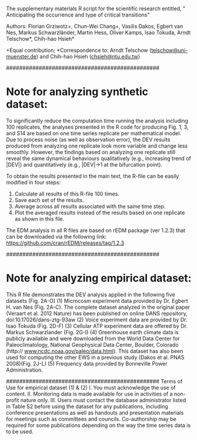 The supplementary materials R script for the scientific research entitled, " Anticipating the occurrence and type of critical transitions"

Authors: Florian Grziwotz+, Chun-Wei Chang+, Vasilis Dakos, Egbert van Nes, Markus Schwarzländer, Martin Hess, Oliver Kamps, Isao Tokuda, Arndt Telschow*, Chih-hao Hsieh*

+Equal contribution; *Correspondence to: Arndt Telschow (telschow@uni-muenster.de) and Chih-hao Hsieh (chsieh@ntu.edu.tw)

###############################################
# Note for analyzing synthetic dataset:
To significantly reduce the computation time running the analysis including 100 replicates, the analyses presented in the R code for producing Fig. 1, 3, and S14 are based on one time series replicate per mathematical model. Due to process noise (as well as observation error), the DEV results produced from analyzing one replicate look more variable and change less smoothly. However, the findings based on analyzing one replicate still reveal the same dynamical behaviours qualitatively (e.g., increasing trend of |DEV|) and quantitatively (e.g., |DEV|->1 at the bifurcation point).

To obtain the results presented in the main text, the R-file can be easily modified in four steps:
1. Calculate all results of this R-file 100 times.
2. Save each set of the results.
3. Average across all results associated with the same time step.
4. Plot the averaged results instead of the results based on one replicate as shown in this file.

The EDM analysis in all R files are based on rEDM package (ver 1.2.3) that can be downloaded via the following link: https://github.com/cran/rEDM/releases/tag/1.2.3

###############################################
# Note for analyzing empirical dataset:
   This R file demonstrates the DEV analysis applied in the following five datasets (Fig. 2A-O)
   (1) Microcosm experiment data provided by Dr. Egbert H. van Nes (Fig. 2A-C). 
       The complete dataset analyzed in the original paper (Veraart et al. 2012 Nature) has been published on online DANS repository, doi:10.17026/dans-ztg-93aw 
   (2) Voice experiment data are provided by Dr. Isao Tokuda (Fig. 2D-F) 
   (3) Cellular ATP experiment data are offered by Dr. Markus Schwarzlander (Fig. 2G-I)
   (4) Greenhouse earth climate data is publicly available and were downloaded from the World Data Center for Paleoclimatology, 
       National Geophysical Data Center, Boulder, Colorado (http:// www.ncdc.noaa.gov/paleo/data.html). 
       This dataset has also been used for computing the other EWS in a previous study (Dakos et al. PNAS 2008)(Fig. 2J-L)
   (5) Frequency data provided by Bonneville Power Administration.
   
###############################################
 Terms of Use for empirical dataset (1) & (2)
 I.   You must acknowledge the use of content.
 II.  Monitoring data is made available for use in activities of a non-profit nature only.
 III. Users must contact the database administrator listed in Table S2 before using the dataset for any publications, 
      including conference presentations as well as handouts and presentation materials for meetings such as committees and councils. 
      Co-authorship may be required for some publications depending on the way the time series data is to be used.
